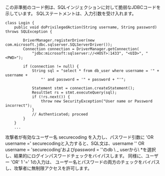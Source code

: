 
この非準拠のコード例は、SQLインジェクションに対して脆弱なJDBCコードを示しています。 SQLステートメントは、入力引数を受け入れます。

    class Login {
        public void doPrivilegedAction(String username, String password) throws SQLException {

            DriverManager.registerDriver(new com.microsoft.jdbc.sqlserver.SQLServerDriver());
            Connection connection = DriverManager.getConnection(
                "jdbc:microsoft:sqlserver://<HOST>:1433", "<UID>", "<PWD>");

            if (connection != null) {
                String sql = "select * from db_user where username = '" + username +
                    "' and password = '" + password + "'";

                Statement stmt = connection.createStatement();
                ResultSet rs = stmt.executeQuery(sql);
                if (!rs.next()) {
                    throw new SecurityException("User name or Password incorrect");
                }
                // Authenticated; proceed
            }
        }
        ...

攻撃者が有効なユーザー名 securecoding を入力し、パスワード引数に 'OR username =' 
securecodingと入力すると、SQL文は、username '' OR 
username = 'securecoding'およびpassword = ''のdb
 \ _ userから\ *を選択し、結果的にログインパスワードチェックをバイパスします。
同様に、ユーザー 'OR' 1 '=' 1の入力は、
ユーザー名とパスワードの両方のチェックをバイパスし、攻撃者に無制限アクセスを許可します。
